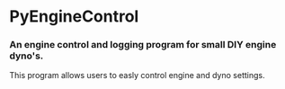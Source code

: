 # PyEngineControl

### An engine control and logging program for small DIY engine dyno's.
This program allows users to easly control engine and dyno settings.

